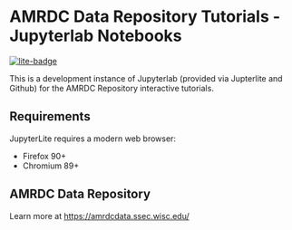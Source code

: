 # AMRDC Data Repository Tutorials - Jupyterlab Notebooks

[![lite-badge](https://jupyterlite.rtfd.io/en/latest/_static/badge.svg)](https://matt-gn.github.io/amrdc-jupyterlab/lab/index.html)

This is a development instance of Jupyterlab (provided via Jupterlite and Github) for the AMRDC Repository interactive tutorials.

## Requirements

JupyterLite requires a modern web browser:

- Firefox 90+
- Chromium 89+

## AMRDC Data Repository

Learn more at https://amrdcdata.ssec.wisc.edu/
